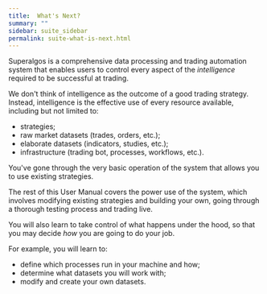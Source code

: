 ```yaml
---
title:  What's Next?
summary: ""
sidebar: suite_sidebar
permalink: suite-what-is-next.html
---
```


Superalgos is a comprehensive data processing and trading automation system that enables users to control every aspect of the *intelligence* required to be successful at trading.

We don't think of intelligence as the outcome of a good trading strategy. Instead, intelligence is the effective use of every resource available, including but not limited to:

* strategies;
* raw market datasets (trades, orders, etc.);
* elaborate datasets (indicators, studies, etc.);
* infrastructure (trading bot, processes, workflows, etc.).

You've gone through the very basic operation of the system that allows you to use existing strategies.

The rest of this User Manual covers the power use of the system, which involves modifying existing strategies and building your own, going through a thorough testing process and trading live.

You will also learn to take control of what happens under the hood, so that you may decide *how* you are going to do your job.

For example, you will learn to:

* define which processes run in your machine and how;
* determine what datasets you will work with;
* modify and create your own datasets.
